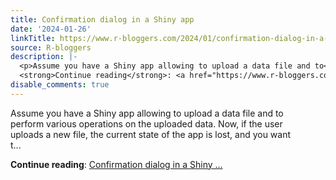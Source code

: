 ```yaml
---
title: Confirmation dialog in a Shiny app
date: '2024-01-26'
linkTitle: https://www.r-bloggers.com/2024/01/confirmation-dialog-in-a-shiny-app/
source: R-bloggers
description: |-
  <p>Assume you have a Shiny app allowing to upload a data file and to<br /> perform various operations on the uploaded data. Now, if the user<br /> uploads a new file, the current state of the app is lost, and you want<br /> t...</p>
  <strong>Continue reading</strong>: <a href="https://www.r-bloggers.com/2024/01/confirmation-dialog-in-a-shiny-app/">Confirmation dialog in a Shiny ...
disable_comments: true
---
```

<p>Assume you have a Shiny app allowing to upload a data file and to<br /> perform various operations on the uploaded data. Now, if the user<br /> uploads a new file, the current state of the app is lost, and you want<br /> t...</p>
<strong>Continue reading</strong>: <a href="https://www.r-bloggers.com/2024/01/confirmation-dialog-in-a-shiny-app/">Confirmation dialog in a Shiny ...